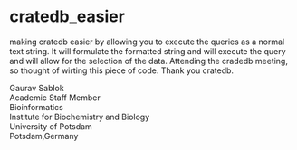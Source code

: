 # cratedb_easier
making cratedb easier by allowing you to execute the queries as a normal text string. It will formulate the formatted string and will execute the query and will allow for the selection of the data. Attending the cradedb meeting, so thought of wirting this piece of code. Thank you cratedb.

Gaurav Sablok \
Academic Staff Member \
Bioinformatics \
Institute for Biochemistry and Biology \
University of Potsdam \
Potsdam,Germany 

